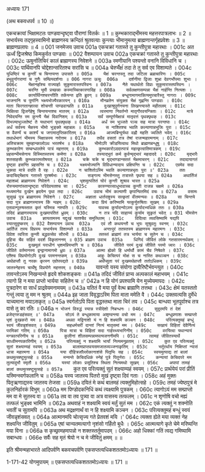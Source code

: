 अध्यायः 171

(अथ बकवधपर्व ॥ 10 ॥)

एकचक्रायां भिक्षामटतः पाण्डवान्दृष्ट्वा पौराणां वितर्कः ॥ 1 ॥ कुम्भकाराद्भीमस्य महत्तरपात्रलाभः ॥ 2 ॥ सभार्यस्य तद्गृहस्वामिनो ब्राह्मणस्य क्रन्दितं श्रुतवत्याः कुन्त्याः भीमानुमत्या ब्राह्मणान्तर्गृहप्रवेशः ॥ 3 ॥ ब्राह्मणप्रलापः ॥ 4 ॥
001	जनमेजय उवाच 
001a	एकचक्रां गतास्ते तु कुन्तीपुत्रा महारथाः ।
001c	अत ऊर्ध्वं द्विजश्रेष्ठ किमकुर्वत पाण्डवाः ॥
002	वैशम्पायन उवाच 
002a	एकचक्रां गतास्ते तु कुन्तीपुत्रा महारथाः ।
002c	ऊषुर्नातिचिरं कालं ब्राह्मणस्य निवेशने ॥
003a	रमणीयानि पश्यन्तो वनानि विविधानि च ।
003c	पार्थिवानपि चोद्देशान्सरितश्च सरांसि च ॥
004a	चेरुर्भैक्षंं तदा ते तु सर्व एव विशाम्पते ।
004c	`युधिष्ठिरं च कुन्तीं च चिन्तयन्त उपासते ॥
005a	भैक्षं चरन्तस्तु तदा जटिला ब्रह्मचारिणः ।
005c	बभूवुर्नागराणां च गुणैः सम्प्रियदर्शनाः ॥
006	नागरा ऊचुः 
006a	दर्शनीया द्विजाः शुभ्रा देवगर्भोपमाः शुभाः ।
006c	भैक्षानर्हाश्च राज्यार्हाः सुकुमारास्तपस्विनः ॥
007a	नैते यथार्थतो विप्राः सुकुमारास्तपस्विनः ।
007c	चरन्ति भूमौ प्रच्छन्नाः कस्माच्चित्कारणादिह ॥
008a	सर्वलक्षणसम्पन्ना भैक्षं नार्हन्ति नित्यशः ।
008c	कार्यार्थिनश्चरन्तीति तर्कयन्त इति ब्रुवन् ॥
009a	बन्धूनामागमान्नित्यमुपचारैस्तु नागराः ।
009c	भाजनानि च पूर्णानि भक्ष्यभोज्यैरकारयन् ॥
010a	मौनव्रतेन संयुक्ता भैक्षं गृह्णन्ति पाण्डवाः ।
010c	माता चिरगतान्ज्ञात्वा शोचन्ती पाण्डवान्प्रति ॥
011a	दुःखाश्रुपूर्णनयना लिखन्त्यास्ते महीतलम् ।
011c	भिक्षित्वा द्विजगेहेषु चिन्तयन्तश्च मातरम् ॥
012a	त्वरमाणा निवर्तन्ते मातृगौरवयन्त्रिताः ।
012c	मात्रे निवेदयन्ति स्म कुन्त्यै भैक्षं दिवानिशम् ॥
013a	सर्वं सम्पूर्णभैक्षान्नं मातृदत्तं पृथक्पृथक् ।
013c	विभज्याभुञ्जतेष्टं ते यथाभागं पृथक्पृथक् ॥
014a	अर्धं स्म भुञ्जते पञ्च सह मात्रा परन्तपाः ।
014c	अर्धं सर्वस्य भैक्षस्य भीमो भुङ्क्ते महाबलः ॥
015a	स नाशितश्च भवति कल्याणान्नभुजिः पुरा ।
015c	स वैवर्ण्यं च कार्श्यं च जगामातृप्तिकारितम् ॥
016a	आज्यबिन्दुर्यथा वह्नौ महति ज्वलिते भवेत् ।
016c	तथार्धभागं भीमस्य भिक्षान्नस्य नरोत्तम ॥
017a	तथैव वसतां तत्र तेषां राजन्महात्मनाम् ।
017c	अतिचक्राम सुमहान्कालोऽथ भरतर्षभ ॥
018a	भीमोऽपि क्रीडयित्वाथ मिथो ब्राह्मणबन्धुषु ।
018c	कुम्भकारेण सम्बन्धाल्लेभे पात्रं महत्तरम् ॥
019a	कुम्भकारोऽददात्पात्रं महत्कृत्वातिमात्रकम् ।
019c	प्रहसन्भीमसेनाय विस्मितस्तस्य कर्मणा ॥
020a	तस्याद्भुतं कर्म कुर्वन्मृद्भारं महदाददे ।
020c	मृद्भारैः शतसाहस्रैः कुम्भकारमतोषयत् ॥
021a	चक्रे चक्रे च मृद्भाण्डान्सततं भैक्षमाचरन् ।
021c	तदादायागतं दृष्ट्वा हसन्ति प्रहसन्ति च ॥
022a	भक्ष्यभोज्यानि विविधान्यादाय प्रक्षिपन्ति च ।
022c	एवमेव सदा भुक्त्वा मात्रे वदति वै रहः ।
022e	न चाशितोऽस्मि भवति कल्याणान्नभृतः पुरा ॥'
023a	ततः कदाचिद्भैक्षाय गतास्ते पुरषर्षभाः ।
023c	सङ्गत्य भीमसेनस्तु तत्रास्ते पृथया सह ॥
024a	अथार्तिजं महाशब्दं ब्राह्मणस्य निवेशने ।
024c	भृशमुत्पतितं घोरं कुन्ती शुश्राव भारत ॥
025a	रोरुयमाणांस्तान्दृष्ट्वा परिदेवयतश्च सा ।
025c	कारुण्यात्साधुभावाच्च कुन्ती राजन्न चक्षमे ॥
026a	मथ्यमानेव दुःखेन हृदयेन पृथा तदा ।
026c	उवाच भीमं कल्याणी कृपान्वितमिदं वचः ॥
027a	वसामः सुसुखं पुत्र ब्राह्मणस्य निवेशने ।
027c	अज्ञाता धार्तराष्ट्रस्य सत्कृतां वीतमन्यवः ॥
028a	सा चिन्तये सदा पुत्र ब्राह्मणस्यास्य किं न्वहम् ॥
028c	कदा प्रियं करिष्यामि यत्कुर्युरुषिताः सुखम् ॥
029a	एतावान्पुरुषस्तात कृतं यस्मिन्न नश्यति ।
029c	यावच्च कुर्यादन्योऽस्य कुर्यादभ्यधिकं ततः ॥
030a	तदिदं ब्राह्मणस्यास्य दुःखमापतितं ध्रुवम् ।
030c	न तत्र यदि साहाय्यं कुर्याम सुकृतं भवेत् ॥
031	भीमसेन उवाच 
031a	ज्ञायतामस्य यद्दुःखं यतश्चैव समुत्थितम् ।
031c	विदित्वा व्यवसिष्यामि यद्यपि स्यात्सुदुष्करम् ॥
032	वैशम्पायन उवाच 
032a	एवं तौ कथयन्तौ च भूयः सुश्रुवतुः स्वनम् ।
032c	आर्तिजं तस्य विप्रस्य सभार्यस्य विशाम्पते ॥
033a	अन्तःपुरं ततस्तस्य ब्राह्मणस्य महात्मनः ।
033c	विवेश त्वरिता कुन्ती बद्धवत्सेव सौरभी ॥
034a	ततस्तं ब्राह्मणं तत्र भार्यया च सुतेन च ।
034c	दुहित्रा चैव सहितं ददर्श विकृताननम् ॥
035	ब्राह्मण उवाच 
035a	धिगिदं जीवितं लोके गतसारमनर्थकम् ।
035c	दुःखमूलं पराधीनं भृशमप्रियभागि च ॥
036a	जीविते परमं दुःखं जीविते परमो ज्वरः ।
036c	जीविते वर्तमानस्य द्वन्द्वानामागमो ध्रुवः ॥
037a	आत्मा ह्येको हि धर्मार्थौ कामं चैव निषेवते ।
037c	एतैश्च विप्रयोगोऽपि दुःखं परमनन्तकम् ॥
038a	आहुः केचित्परं मोक्षं स च नास्ति कथञ्चन ।
038c	अर्थप्राप्तौ तु नरकः कृत्स्न एवोपपद्यते ॥
039a	अर्थेप्सुता परं दुःखमर्थप्राप्तौ ततोऽधिकम् ।
039c	जातस्नेहस्य चार्थेषु विप्रयोगे महत्तरम् ॥
040a	`यावन्तो यस्य संयोगा द्रव्यैरिष्टैर्भवन्त्युत ।
040c	तावन्तोऽस्य निखन्यन्ते हृदये शोकशङ्कवः ॥
041a	तदिदं जीवितं प्राप्य अल्पकालं महाभयम् ।
041c	त्यागो हि न मया प्राप्तो भार्यया सहितेन च ॥'
042a	न हि योगं प्रपश्यामि येन मुच्येयमापदः ।
042c	पुत्रदारेण वा सार्धं प्राद्रवेयमनामयम् ॥
043a	यतितं वै मया पूर्वं वेत्थ ब्राह्मणि तत्तथा ।
043c	क्षेमं यतस्ततो गन्तुं त्वया तु मम न श्रुतम् ॥
044a	इह जाता विवृद्धाऽस्मि पिता माता ममेति वै ।
044c	उक्तवत्यसि दुर्मेधे याच्यमाना मयाऽसकृत् ॥
045a	स्वर्गतोऽपि पिता वृद्धस्तथा माता चिरं तव ।
045c	बान्धवा भूतपूर्वाश्च तत्र वासे तु का रतिः ॥
046a	`न भोजनं विरुद्धं स्यान्न स्त्रीदेशो निबन्धनः ।
046c	सुदूरमपि तं देशं व्रजेद्गरुडहंसवत् ॥'
047a	सोऽयं ते बन्धुकामाया अशृण्वन्त्या वचो मम ।
047c	बन्धुप्रणाशः सम्प्राप्तो भृशं दुःखकरो मम ॥
048a	अथवा मद्विनाशो यं न हि शक्ष्यामि कञ्चन ।
048c	परित्यक्तुमहं बन्धुं स्वयं जीवन्नृशंसवत् ॥
049a	सहधर्मचरीं दान्तां नित्यं मातृसमां मम ।
049c	सखायं विहितां देवैर्नित्यं परमिकां गतिम् ॥
050a	पित्रा मात्रा च विहितां सदा गार्हस्थ्यभागिनीम् ।
050c	वरयित्वा यथान्यायं मन्त्रवत्परिणीय च ॥
051a	कुलीनां शीलसम्पन्नामपत्यजननीमपि ।
051c	त्वामहं जीवितस्यार्थे साध्वीमनपकारिणीम् ॥
052a	परित्यक्तुं न शक्ष्यामि भार्यां नित्यमनुव्रताम् ।
052c	कुत एव परित्यक्तुं सुतां शक्ष्याम्यहं स्वयम् ॥
053a	बालामप्राप्तवयसमजातव्यञ्जनाकृतिम् ।
053c	भर्तुरर्थाय निक्षिप्तां न्यासं धात्रा महात्मना ॥
054a	यया दौहित्रजाँल्लोकानाशंसे पितृभिः सह ।
054c	स्वयमुत्पाद्य तां बालां कथमुत्स्रष्टुमुत्सहे ॥
055a	मन्यन्ते केचिदधिकं स्नेहं पुत्रे पितुर्नराः ।
055c	कन्यायां केचिदपरे मम तुल्यावुभौ स्मृतौ ॥
056a	यस्यां लोकाः प्रसूतिश्च स्थिता नित्यमथो सुखम् ।
056c	अपापां तामहं बालां कथमुत्स्रष्टुमुत्सहे ॥
057a	`कुत एव परित्यक्तुं सुतं शक्ष्याम्यहं स्वयम् ।
057c	प्रार्थयेयं परां प्रीतिं यस्मिन्स्वर्गफलानि च ॥
058a	यस्य जातस्य पितरो मुखं दृष्ट्वा दिवं गताः ।
058c	अहं मुक्तः पितृऋणाद्यस्य जातस्य तेजसा ॥
059a	दयितं मे कथं बालमहं त्यक्तुमिहोत्सहे ।
059c	तमहं ज्येष्ठपुत्रं मे कुलनिर्हारकं विभुम् ॥
060a	मम पिण्डोदकनिधिं कथं त्यक्ष्यामि पुत्रकम् ।
060c	त्यागोऽयं मम सम्प्राप्तो मम वा मे सुतस्य वा ॥
061a	तव वा तव पुत्र्या वा अत्र वासस्य तत्फलम् ।
061c	न शृणोषि वचो मह्यं तत्फलं भुङ्क्ष्व भामिनि ॥
062a	अथवाहं न शक्ष्यामि स्वयं मर्तुं सुतं मम ।
062c	एकं त्यक्तुं न शक्नोति भवतीं च सुतामपि ॥
063a	अथ मद्रक्षणार्थं वा न हि शक्ष्यामि कञ्चन ।
063c	परित्यक्तुमहं बन्धुं स्वयं जीवन्नृशंसवत् ॥
064a	आत्मानमपि चोत्सृज्य गते प्रेतवशं मयि ।'
064c	त्यक्ता ह्येते मया व्यक्तं नेह शक्ष्यन्ति जीवितुम् ॥
065a	एषां चान्यतमत्यागो नृशंसो गर्हितो बुधैः ।
065c	आत्मत्यागे कृते चेमे मरिष्यन्ति मया विना ॥
066a	स कृच्छ्रामहमापन्नो न शक्तस्तर्तुमापदम् ।
066c	अहो धिक्कां गतिं त्वद्य गमिष्यामि सबान्धवः ।
066e	सर्वैः सह मृतं श्रेयो न च मे जीवितुं क्षमम् ॥ ॥

इति श्रीमन्महाभारते आदिपर्वणि बकवचपर्वणि एकसप्तत्यधिकशततमोऽध्यायः ॥ 171 ॥

1-171-42 योगमुपायम् ॥ एकसप्तत्यधिकशततमोऽध्यायः ॥ 171 ॥
